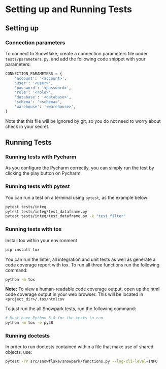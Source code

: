 # Setting up and Running Tests

## Setting up
### Connection parameters

To connect to Snowflake, create a connection parameters file under `tests/parameters.py`, and add the
following code snippet with your parameters:
```python
CONNECTION_PARAMETERS = {
    'account': '<account>',
    'user': '<user>',
    'password': '<password>',
    'role': '<role>',
    'database': '<database>',
    'schema': '<schema>',
    'warehouse': '<warehouse>',
}
```
Note that this file will be ignored by git, so you do not need to worry about check in your secret.

## Running Tests

### Running tests with Pycharm

As you configure the Pycharm correctly, you can simply run the test by clicking the play button on
Pycharm.

### Running tests with pytest

You can run a test on a terminal using `pytest`, as the example below:
``` bash
pytest tests/integ
pytest tests/integ/test_dataframe.py
pytest tests/integ/test_dataframe.py -k "test_filter"
```

### Running tests with tox

Install tox within your environment
```bash
pip install tox
```
You can run the linter, all integration and unit tests as well as generate a code coverage report
with tox. To run all three functions run the following command:
```bash
python -m tox
```
**Note:** To view a human-readable code coverage output, open up the html code coverage output in
your web browser. This will be located in `<project_dir>/.tox/htmlcov`

To just run the all Snowpark tests, run the following command:
```bash
# Must have Python 3.8 for the tests to run
python -m tox -e py38
```
### Running doctests
In order to run doctests contained within a file that make use of shared objects, use:
```bash
pytest -rP src/snowflake/snowpark/functions.py --log-cli-level=INFO
```
